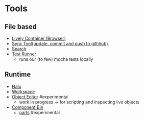 # Tools 

## File based

- [Lively Container (Browser)](container.md)
- [Sync Tool(update, commit and push to githhub)](sync.md)
- [Search](search.md)
- [Test Runner](test-runner.md)
  - runs our (to few) mocha tests locally 

## Runtime

- [Halo](halo.md)
- [Workspace](codemirror.md) 
- [Object Editor](object-editor) #experimental
  - work in progress -> for scripting and inspecting live objects
- [Component Bin](component-bin.md)
  - [parts](parts) #experimental
